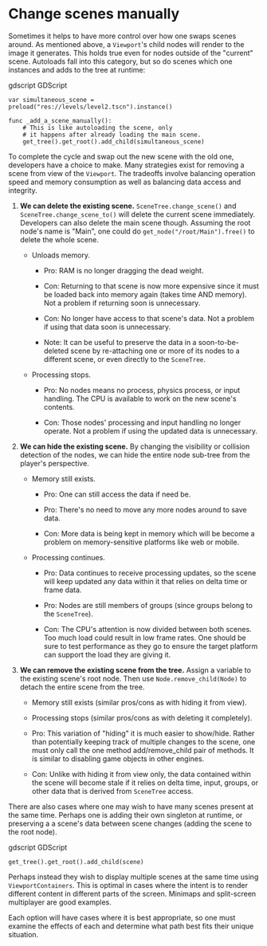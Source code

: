 

# Change scenes manually

Sometimes it helps to have more control over how one swaps scenes around.
As mentioned above, a `Viewport`'s child nodes
will render to the image it generates. This holds true even for nodes outside
of the "current" scene. Autoloads fall into this category, but so do
scenes which one instances and adds to the tree at runtime:

gdscript GDScript

```
var simultaneous_scene = preload("res://levels/level2.tscn").instance()

func _add_a_scene_manually():
    # This is like autoloading the scene, only
    # it happens after already loading the main scene.
    get_tree().get_root().add_child(simultaneous_scene)
```

To complete the cycle and swap out the new scene with the old one,
developers have a choice to make. Many strategies exist for removing a scene
from view of the `Viewport`. The tradeoffs involve
balancing operation speed and memory consumption as well as balancing data
access and integrity.

1. **We can delete the existing scene.**
   `SceneTree.change_scene()` and    `SceneTree.change_scene_to()`
   will delete the current scene immediately. Developers can also delete the
   main scene though. Assuming the root node's name is "Main", one could do
   `get_node("/root/Main").free()` to delete the whole scene.

    - Unloads memory.

        - Pro: RAM is no longer dragging the dead weight.

        - Con: Returning to that scene is now more expensive since it must be
          loaded back into memory again (takes time AND memory). Not a problem
          if returning soon is unnecessary.

        - Con: No longer have access to that scene's data. Not a problem if
          using that data soon is unnecessary.

        - Note: It can be useful to preserve the data in a soon-to-be-deleted
          scene by re-attaching one or more of its nodes to a different scene,
          or even directly to the `SceneTree`.

    - Processing stops.

        - Pro: No nodes means no process, physics process, or input
          handling. The CPU is available to work on the new scene's contents.

        - Con: Those nodes' processing and input handling no longer operate.
          Not a problem if using the updated data is unnecessary.

2. **We can hide the existing scene.** By changing the visibility or collision
   detection of the nodes, we can hide the entire node sub-tree from the
   player's perspective.

    - Memory still exists.

        - Pro: One can still access the data if need be.

        - Pro: There's no need to move any more nodes around to save data.

        - Con: More data is being kept in memory which will be become a problem
          on memory-sensitive platforms like web or mobile.

    - Processing continues.

        - Pro: Data continues to receive processing updates, so the scene will
          keep updated any data within it that relies on delta time or frame
          data.

        - Pro: Nodes are still members of groups (since groups belong to the
          `SceneTree`).

        - Con: The CPU's attention is now divided between both scenes. Too much
          load could result in low frame rates. One should be sure to test
          performance as they go to ensure the target platform can support the
          load they are giving it.

3. **We can remove the existing scene from the tree.** Assign a variable
   to the existing scene's root node. Then use
   `Node.remove_child(Node)` to detach the entire
   scene from the tree.

    - Memory still exists (similar pros/cons as with hiding it from view).

    - Processing stops (similar pros/cons as with deleting it completely).

    - Pro: This variation of "hiding" it is much easier to show/hide. Rather
      than potentially keeping track of multiple changes to the scene, one
      must only call the one method add/remove_child pair of methods. It is
      similar to disabling game objects in other engines.

    - Con: Unlike with hiding it from view only, the data contained within
      the scene will become stale if it relies on delta time, input, groups,
      or other data that is derived from `SceneTree`
      access.

There are also cases where one may wish to have many scenes present at the same
time. Perhaps one is adding their own singleton at runtime, or preserving a
a scene's data between scene changes (adding the scene to the root node).

gdscript GDScript

```
get_tree().get_root().add_child(scene)
```

Perhaps instead they wish to display multiple scenes at the same time using
`ViewportContainers`. This is optimal in
cases where the intent is to render different content in different parts of the
screen. Minimaps and split-screen multiplayer are good examples.

Each option will have cases where it is best appropriate, so one must
examine the effects of each and determine what path best fits
their unique situation.
